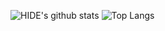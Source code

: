 ![HIDE's github stats](https://github-readme-stats.vercel.app/api?username=HIDE810&show_icons=true&count_private=true&include_all_commits=true)
![Top Langs](https://github-readme-stats.vercel.app/api/top-langs/?username=HIDE810&layout=compact)
